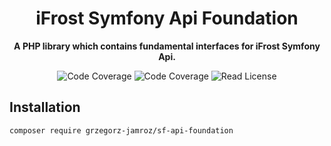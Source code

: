 <h1 align="center">iFrost Symfony Api Foundation</h1>

<p align="center">
    <strong>A PHP library which contains fundamental interfaces for iFrost Symfony Api.</strong>
</p>

<p align="center">
    <img src="https://img.shields.io/badge/php->=8.1-blue?colorB=%238892BF" alt="Code Coverage">  
    <img src="https://img.shields.io/badge/release-v6.1-blue" alt="Code Coverage">   
    <img src="https://img.shields.io/badge/license-MIT-blue?style=flat-square&colorB=darkcyan" alt="Read License">
</p>

## Installation

```
composer require grzegorz-jamroz/sf-api-foundation
```
